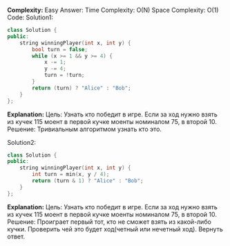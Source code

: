 **Complexity:** Easy
Answer:
	Time Complexity: O(N)
	Space Complexity: O(1)
Code:
Solution1:
```cpp
class Solution {
public:
	string winningPlayer(int x, int y) {
		bool turn = false;
		while (x >= 1 && y >= 4) {
			x -= 1;
			y -= 4;
			turn = !turn;
		}
		return (turn) ? "Alice" : "Bob";
	}
};
```
**Explanation:**
	Цель: Узнать кто победит в игре. Если за ход нужно взять из кучек 115 моент в первой кучке моенты номиналом 75, в  второй 10.
	Решение: Тривиальным алгоритмом узнать кто это.
	
Solution2:
```cpp
class Solution {
public:
	string winningPlayer(int x, int y) {
		int turn = min(x, y / 4);
		return (turn & 1) ? "Alice" : "Bob";
	}
};
```
**Explanation:**
	Цель: Узнать кто победит в игре. Если за ход нужно взять из кучек 115 моент в первой кучке моенты номиналом 75, в  второй 10.
	Решение: Проиграет первый тот, кто не сможет взять из какой-либо кучки. Проверить чей это будет ход(четный или нечетный ход). Вернуть ответ.